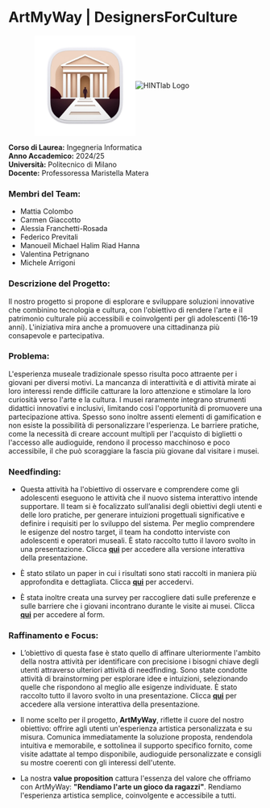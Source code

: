 # ArtMyWay | DesignersForCulture

<div style="display: flex; justify-content: center; align-items: center;">
  <img src="assets/logo.png" alt="ArtMyWay Logo" width="200"/>
  <img src="https://hintlab.polimi.it/wp-content/uploads/2023/03/cropped-cropped-Risorsa-13interfaccia.png" alt="HINTlab Logo" width="200"/>
</div>

**Corso di Laurea:** Ingegneria Informatica  
**Anno Accademico:** 2024/25  
**Università:** Politecnico di Milano  
**Docente:** Professoressa Maristella Matera  

### Membri del Team:
- Mattia Colombo
- Carmen Giaccotto
- Alessia Franchetti-Rosada
- Federico Previtali
- Manoueil Michael Halim Riad Hanna
- Valentina Petrignano
- Michele Arrigoni

### Descrizione del Progetto:
Il nostro progetto si propone di esplorare e sviluppare soluzioni innovative che combinino tecnologia e cultura, con l'obiettivo di rendere l'arte e il patrimonio culturale più accessibili e coinvolgenti per gli adolescenti (16-19 anni). L'iniziativa mira anche a promuovere una cittadinanza più consapevole e partecipativa.

### Problema:
L'esperienza museale tradizionale spesso risulta poco attraente per i giovani per diversi motivi. La mancanza di interattività e di attività mirate ai loro interessi rende difficile catturare la loro attenzione e stimolare la loro curiosità verso l'arte e la cultura. I musei raramente integrano strumenti didattici innovativi e inclusivi, limitando così l'opportunità di promuovere una partecipazione attiva. Spesso sono inoltre assenti elementi di gamification e non esiste la possibilità di personalizzare l'esperienza. Le barriere pratiche, come la necessità di creare account multipli per l'acquisto di biglietti o l'accesso alle audioguide, rendono il processo macchinoso e poco accessibile, il che può scoraggiare la fascia più giovane dal visitare i musei.

### Needfinding:
 - Questa attività ha l'obiettivo di osservare e comprendere come gli adolescenti eseguono le attività che il nuovo sistema interattivo intende supportare. Il team si è focalizzato sull’analisi degli obiettivi degli utenti e delle loro pratiche, per generare intuizioni progettuali significative e definire i requisiti per lo sviluppo del sistema. Per meglio comprendere le esigenze del nostro target, il team ha condotto interviste con adolescenti e operatori museali.
È stato raccolto tutto il lavoro svolto in una presentazione. Clicca [**qui**](https://www.canva.com/design/DAGTSNj9lJg/yVSnIUh4KBzx_JAO72yTgw/edit?utm_content=DAGTSNj9lJg&utm_campaign=designshare&utm_medium=link2&utm_source=sharebutton) per accedere alla versione interattiva della presentazione.

- È stato stilato un paper in cui i risultati sono stati raccolti in maniera più approfondita e dettagliata. Clicca [**qui**](https://github.com/carmengiaccotto/project_human_computer_interaction_24-25/blob/main/C1/docs/report/final_report_needfinding.pdf) per accedervi.

- È stata inoltre creata una survey per raccogliere dati sulle preferenze e sulle barriere che i giovani incontrano durante le visite ai musei. Clicca [**qui**](https://g9dzinv68sa.typeform.com/to/GA28hC7C) per accedere al form.

### Raffinamento e Focus:
- L’obiettivo di questa fase è stato quello di affinare ulteriormente l'ambito della nostra attività per identificare con precisione i bisogni chiave degli utenti attraverso ulteriori attività di needfinding. Sono state condotte attività di brainstorming per esplorare idee e intuizioni, selezionando quelle che rispondono al meglio alle esigenze individuate. È stato raccolto tutto il lavoro svolto in una presentazione. Clicca [**qui**](https://www.canva.com/design/DAGU9dRIH_8/2-LSVHoigaZfku9RytmWmg/edit?utm_content=DAGU9dRIH_8&utm_campaign=designshare&utm_medium=link2&utm_source=sharebutton) per accedere alla versione interattiva della presentazione.

- Il nome scelto per il progetto, **ArtMyWay**, riflette il cuore del nostro obiettivo: offrire agli utenti un'esperienza artistica personalizzata e su misura. Comunica immediatamente la soluzione proposta, rendendola intuitiva e memorabile, e sottolinea il supporto specifico fornito, come visite adattate al tempo disponibile, audioguide personalizzate e consigli su mostre coerenti con gli interessi dell'utente.

- La nostra **value proposition** cattura l'essenza del valore che offriamo con ArtMyWay: **"Rendiamo l'arte un gioco da ragazzi"**. Rendiamo l'esperienza artistica semplice, coinvolgente e accessibile a tutti.
